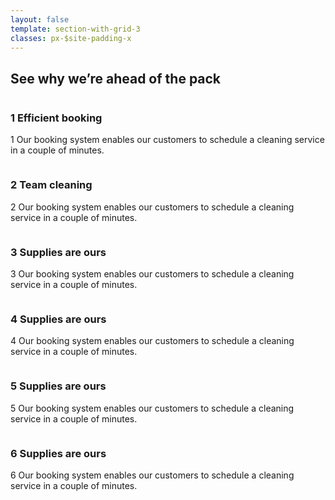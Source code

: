 ```yaml
---
layout: false
template: section-with-grid-3
classes: px-$site-padding-x
---
```


## See why we’re ahead of the pack

<Image source="https://pinkpowerclean.com/wp-content/uploads/2021/09/rounded-rectangle.png" />

### 1 Efficient booking

1 Our booking system enables our customers to schedule
 a cleaning service in a couple of minutes.

<Image source="https://pinkpowerclean.com/wp-content/uploads/2021/09/rounded-rectangle.png" />

### 2 Team cleaning

2 Our booking system enables our customers to schedule a cleaning service in a couple of minutes.

<Image source="https://pinkpowerclean.com/wp-content/uploads/2021/09/rounded-rectangle.png" />

### 3 Supplies are ours

3 Our booking system enables our customers to schedule a cleaning service in a couple of minutes.


<Image source="https://pinkpowerclean.com/wp-content/uploads/2021/09/rounded-rectangle.png" />

### 4 Supplies are ours

4 Our booking system enables our customers to schedule a cleaning service in a couple of minutes.

<Image source="https://pinkpowerclean.com/wp-content/uploads/2021/09/rounded-rectangle.png" />

### 5 Supplies are ours

5 Our booking system enables our customers to schedule a cleaning service in a couple of minutes.


<Image source="https://pinkpowerclean.com/wp-content/uploads/2021/09/rounded-rectangle.png" />

### 6 Supplies are ours

6 Our booking system enables our customers to schedule a cleaning service in a couple of minutes.
